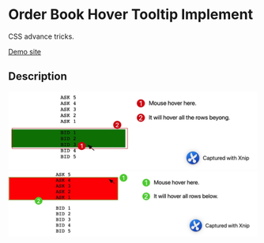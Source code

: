 # Order Book Hover Tooltip Implement
CSS advance tricks.

[Demo site](https://d50000.github.io/ob-hover/)

## Description
![](https://github.com/D50000/ob-hover/blob/main/assets/demo1.jpg)  
![](https://github.com/D50000/ob-hover/blob/main/assets/demo2.jpg)  